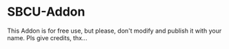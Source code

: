 # SBCU-Addon
This Addon is for free use, but please, don't modify and publish it with your name. Pls give credits, thx...

